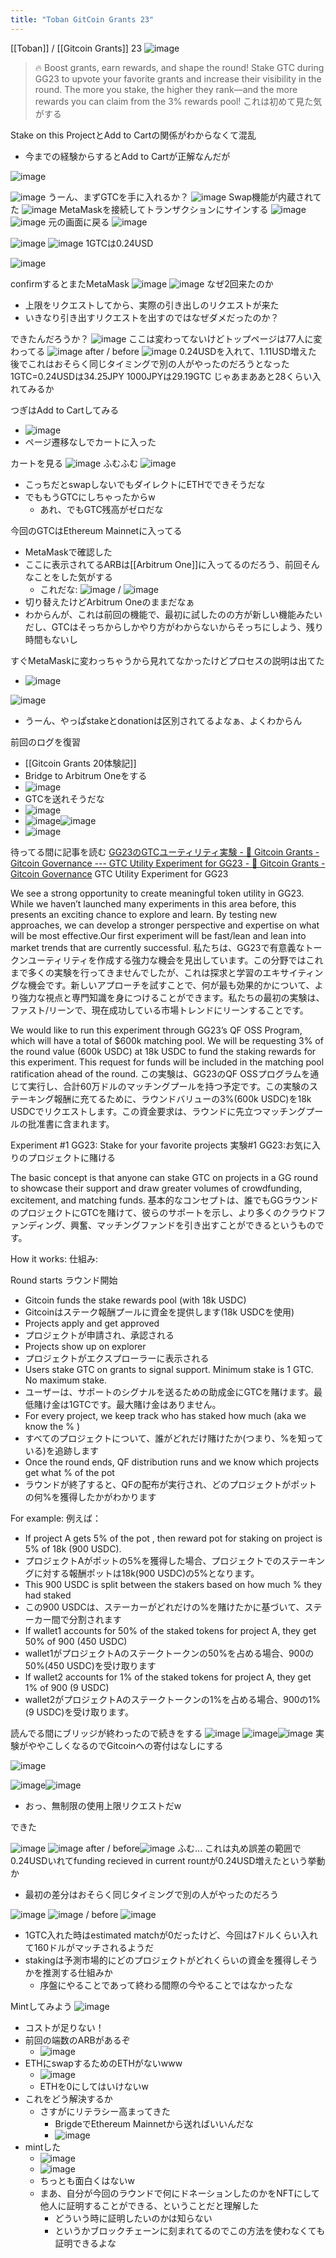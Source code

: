 ```yaml
---
title: "Toban GitCoin Grants 23"
---
```


[[Toban]] / [[Gitcoin Grants]] 23
![image](https://gyazo.com/21174f8d4550e9501da8a7be345374e5/thumb/1000)

> 🔥 Boost grants, earn rewards, and shape the round!
>  Stake GTC during GG23 to upvote your favorite grants and increase their visibility in the round. The more you stake, the higher they rank—and the more rewards you can claim from the 3% rewards pool!
これは初めて見た気がする

Stake on this ProjectとAdd to Cartの関係がわからなくて混乱
- 今までの経験からするとAdd to Cartが正解なんだが

![image](https://gyazo.com/eda50193433a16b83d731467e1c270b1/thumb/1000)

![image](https://gyazo.com/92666292d79560f84752f510e058b79a/thumb/1000)
うーん、まずGTCを手に入れるか？
![image](https://gyazo.com/3d3274e13c2557814ad2fc16f8675ae6/thumb/1000)
Swap機能が内蔵されてた
![image](https://gyazo.com/e4fd79737af145d6984067a2079e5713/thumb/1000)
MetaMaskを接続してトランザクションにサインする
![image](https://gyazo.com/103e91f70bf8d89c2c104d3350e9885c/thumb/1000)
![image](https://gyazo.com/ab965bee80fa2350feb344054aed64bd/thumb/1000)
元の画面に戻る
![image](https://gyazo.com/be57f22418aba9c578714ce89fcfa10a/thumb/1000)

![image](https://gyazo.com/114ab1397b2ffabd9431855a94ac1322/thumb/1000)
![image](https://gyazo.com/eb324a55514eccceded56ed93214db14/thumb/1000)
1GTCは0.24USD

![image](https://gyazo.com/ecc1e59896b76a457e459b729d64b579/thumb/1000)

confirmするとまたMetaMask
![image](https://gyazo.com/d8d8d0856e4f24a973b790b6f37f3d96/thumb/1000)
![image](https://gyazo.com/e735f3ada8f4b003069ca3d25c2e8bea/thumb/1000)
なぜ2回来たのか
- 上限をリクエストしてから、実際の引き出しのリクエストが来た
- いきなり引き出すリクエストを出すのではなぜダメだったのか？

できたんだろうか？
![image](https://gyazo.com/1296f9b61a0e69b842d7ed36c76d64ba/thumb/1000)
ここは変わってないけどトップページは77人に変わってる
![image](https://gyazo.com/9795f8bf12405a017f8fbc1c5da9e4d6/thumb/1000) after / before ![image](https://gyazo.com/78ba7012ce250f16e2fcd1749619a0e7/thumb/1000)
0.24USDを入れて、1.11USD増えた 後でこれはおそらく同じタイミングで別の人がやったのだろうとなった
1GTC=0.24USDは34.25JPY
1000JPYは29.19GTC
じゃあまああと28くらい入れてみるか

つぎはAdd to Cartしてみる
- ![image](https://gyazo.com/d853a1835051e89cdca9bf93febee483/thumb/1000)
- ページ遷移なしでカートに入った

カートを見る
![image](https://gyazo.com/035389f555c5d282ac787ad5704ee9e5/thumb/1000)
ふむふむ
![image](https://gyazo.com/b0881759896981e3f3753b34cdeab15a/thumb/1000)
- こっちだとswapしないでもダイレクトにETHでできそうだな
- でももうGTCにしちゃったからw
    - あれ、でもGTC残高がゼロだな

今回のGTCはEthereum Mainnetに入ってる
- MetaMaskで確認した
- ここに表示されてるARBは[[Arbitrum One]]に入ってるのだろう、前回そんなことをした気がする
    - これだな: ![image](https://gyazo.com/81a16d8c1857009e17c90638c255bace/thumb/1000) / ![image](https://gyazo.com/53a84c0876b594409abcbfb7c736e1f8/thumb/1000)
- 切り替えたけどArbitrum Oneのままだなぁ
- わからんが、これは前回の機能で、最初に試したのの方が新しい機能みたいだし、GTCはそっちからしかやり方がわからないからそっちにしよう、残り時間もないし

すぐMetaMaskに変わっちゃうから見れてなかったけどプロセスの説明は出てた
- ![image](https://gyazo.com/0c6c54beedc023816613c9b60b304ff4/thumb/1000)

![image](https://gyazo.com/dd5995b1363c7ec13cab24fd6baffb50/thumb/1000)
- うーん、やっぱstakeとdonationは区別されてるよなぁ、よくわからん

前回のログを復習
- [[Gitcoin Grants 20体験記]]
- Bridge to Arbitrum Oneをする
- ![image](https://gyazo.com/4ceb06c5d5dac6dd2e1f5eb8009c4e2b/thumb/1000)
- GTCを送れそうだな
- ![image](https://gyazo.com/b393ac221114de2e728a85dcc9353080/thumb/1000)
- ![image](https://gyazo.com/1763952b43048d39833177256b5bbae6/thumb/1000)![image](https://gyazo.com/620d3ad6ce45a8f66f50756d78842cda/thumb/1000)
- ![image](https://gyazo.com/252b79aa2b3ed924cd4f1a526b40b66e/thumb/1000)

待ってる間に記事を読む
[GG23のGTCユーティリティ実験 - 🌱 Gitcoin Grants - Gitcoin Governance --- GTC Utility Experiment for GG23 - 🌱 Gitcoin Grants - Gitcoin Governance](https://gov.gitcoin.co/t/gtc-utility-experiment-for-gg23/20044)
GTC Utility Experiment for GG23

We see a strong opportunity to create meaningful token utility in GG23. While we haven’t launched many experiments in this area before, this presents an exciting chance to explore and learn. By testing new approaches, we can develop a stronger perspective and expertise on what will be most effective.Our first experiment will be fast/lean and lean into market trends that are currently successful.
私たちは、GG23で有意義なトークンユーティリティを作成する強力な機会を見出しています。この分野ではこれまで多くの実験を行ってきませんでしたが、これは探求と学習のエキサイティングな機会です。新しいアプローチを試すことで、何が最も効果的かについて、より強力な視点と専門知識を身につけることができます。私たちの最初の実験は、ファスト/リーンで、現在成功している市場トレンドにリーンすることです。

We would like to run this experiment through GG23’s QF OSS Program, which will have a total of $600k matching pool. We will be requesting 3% of the round value (600k USDC) at 18k USDC to fund the staking rewards for this experiment. This request for funds will be included in the matching pool ratification ahead of the round.
この実験は、GG23のQF OSSプログラムを通じて実行し、合計60万ドルのマッチングプールを持つ予定です。この実験のステーキング報酬に充てるために、ラウンドバリューの3%(600k USDC)を18k USDCでリクエストします。この資金要求は、ラウンドに先立つマッチングプールの批准書に含まれます。

Experiment #1 GG23: Stake for your favorite projects
実験#1 GG23:お気に入りのプロジェクトに賭ける

The basic concept is that anyone can stake GTC on projects in a GG round to showcase their support and draw greater volumes of crowdfunding, excitement, and matching funds.
基本的なコンセプトは、誰でもGGラウンドのプロジェクトにGTCを賭けて、彼らのサポートを示し、より多くのクラウドファンディング、興奮、マッチングファンドを引き出すことができるというものです。

How it works:  仕組み:

Round starts  ラウンド開始
- Gitcoin funds the stake rewards pool (with 18k USDC)
- Gitcoinはステーク報酬プールに資金を提供します(18k USDCを使用)
- Projects apply and get approved
- プロジェクトが申請され、承認される
- Projects show up on explorer
- プロジェクトがエクスプローラーに表示される
- Users stake GTC on grants to signal support. Minimum stake is 1 GTC. No maximum stake.
- ユーザーは、サポートのシグナルを送るための助成金にGTCを賭けます。最低賭け金は1GTCです。最大賭け金はありません。
- For every project, we keep track who has staked how much (aka we know the % )
- すべてのプロジェクトについて、誰がどれだけ賭けたか(つまり、%を知っている)を追跡します
- Once the round ends, QF distribution runs and we know which projects get what % of the pot
- ラウンドが終了すると、QFの配布が実行され、どのプロジェクトがポットの何%を獲得したかがわかります

For example:  例えば：
- If project A gets 5% of the pot , then reward pot for staking on project is 5% of 18k (900 USDC).
- プロジェクトAがポットの5%を獲得した場合、プロジェクトでのステーキングに対する報酬ポットは18k(900 USDC)の5%となります。
- This 900 USDC is split between the stakers based on how much % they had staked
- この900 USDCは、ステーカーがどれだけの%を賭けたかに基づいて、ステーカー間で分割されます
- If wallet1 accounts for 50% of the staked tokens for project A, they get 50% of 900 (450 USDC)
- wallet1がプロジェクトAのステークトークンの50%を占める場合、900の50%(450 USDC)を受け取ります
- If wallet2 accounts for 1% of the staked tokens for project A, they get 1% of 900 (9 USDC)
- wallet2がプロジェクトAのステークトークンの1%を占める場合、900の1%(9 USDC)を受け取ります。

読んでる間にブリッジが終わったので続きをする
![image](https://gyazo.com/da1c96736d1783629ca07abeeb17b2d8/thumb/1000)
![image](https://gyazo.com/2e473654cbac8c3f6e890315dfb24d24/thumb/1000)![image](https://gyazo.com/5b19b07cd1ca0316153c0ff6741162d4/thumb/1000)
実験がややこしくなるのでGitcoinへの寄付はなしにする

![image](https://gyazo.com/3dffbfde7f2cf94315c51b5d491e8e9a/thumb/1000)

![image](https://gyazo.com/c96ead27fae4e96b7d9a6cb3227af5a6/thumb/1000)![image](https://gyazo.com/b3f104909c8d3d228c62ee8c76ded270/thumb/1000)
- おっ、無制限の使用上限リクエストだw

できた

![image](https://gyazo.com/8a2241ab178b0776d9c96400ad110f5f/thumb/1000)
![image](https://gyazo.com/0a4d0b47029f0918c8034bf5ba371d8c/thumb/1000) after / before![image](https://gyazo.com/9795f8bf12405a017f8fbc1c5da9e4d6/thumb/1000)
ふむ... これは丸め誤差の範囲で0.24USDいれてfunding recieved in current rountが0.24USD増えたという挙動か
- 最初の差分はおそらく同じタイミングで別の人がやったのだろう

![image](https://gyazo.com/e02119d90bbb93123846534453bc2888/thumb/1000)
![image](https://gyazo.com/f09c0c4b2542dc4ea63ead94b5235b93/thumb/1000) / before ![image](https://gyazo.com/b806dd4bf66d4c67da9f10ba5f6f78db/thumb/1000)
- 1GTC入れた時はestimated matchが0だったけど、今回は7ドルくらい入れて160ドルがマッチされるようだ
- stakingは予測市場的にどのプロジェクトがどれくらいの資金を獲得しそうかを推測する仕組みか
    - 序盤にやることであって終わる間際の今やることではなかったな

Mintしてみよう
![image](https://gyazo.com/9b4b26abaabe18d05e06c7b86b4c35e7/thumb/1000)
- コストが足りない！
- 前回の端数のARBがあるぞ
    - ![image](https://gyazo.com/2dded73b68bbefb1ef3789aa330bf975/thumb/1000)
- ETHにswapするためのETHがないwww
    - ![image](https://gyazo.com/328a491515c5391781679e44de7a7865/thumb/1000)
    - ETHを0にしてはいけないw
- これをどう解決するか
    - さすがにリテラシー高まってきた
        - BrigdeでEthereum Mainnetから送ればいいんだな
        - ![image](https://gyazo.com/0727696e5f98d82879c98d6934be6341/thumb/1000)
- mintした
    - ![image](https://gyazo.com/ff05fa9d737e45040b0f02c76452df09/thumb/1000)
    - ![image](https://gyazo.com/8c39a6de3f252a280eca0c41739fd8cc/thumb/1000)
    - ちっとも面白くはないw
    - まあ、自分が今回のラウンドで何にドネーションしたのかをNFTにして他人に証明することができる、ということだと理解した
        - どういう時に証明したいのかは知らない
        - というかブロックチェーンに刻まれてるのでこの方法を使わなくても証明できるよな


